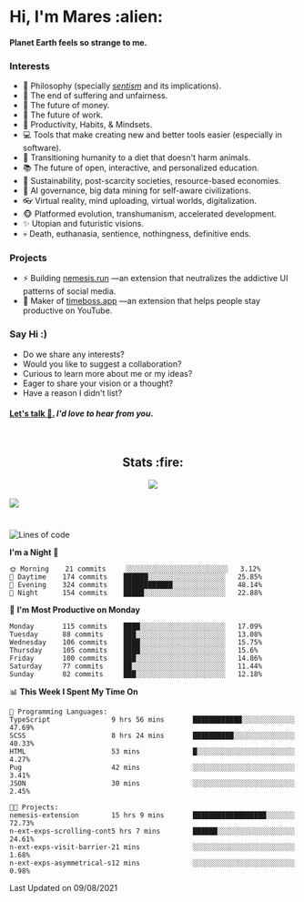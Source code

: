 <h1>Hi, I'm Mares :alien:</h1>

#### Planet Earth feels so strange to me.

### **Interests**

- 🌊 Philosophy (specially [_sentism_][sentismmedium] and its implications).
- 🎯 The end of suffering and unfairness.
- 💸 The future of money.
- 💼 The future of work.
- 🧠 Productivity, Habits, & Mindsets.
- 💻 Tools that make creating new and better tools easier (especially in software).
- 🥗 Transitioning humanity to a diet that doesn't harm animals.
- 📚 The future of open, interactive, and personalized education.
- 🌱 Sustainability, post-scarcity societies, resource-based economies.
- 🤖 AI governance, big data mining for self-aware civilizations.
- 👓 Virtual reality, mind uploading, virtual worlds, digitalization.
- 🐵 Platformed evolution, transhumanism, accelerated development.
- ✨ Utopian and futuristic visions.
- 💀 Death, euthanasia, sentience, nothingness, definitive ends.


### **Projects**

- ⚡ Building [nemesis.run](https://nemesis.run) —an extension that neutralizes the addictive UI patterns of social media.
- 💎 Maker of [timeboss.app](https://timeboss.app) —an extension that helps people stay productive on YouTube.


### **Say Hi :)**

- Do we share any interests?
- Would you like to suggest a collaboration?
- Curious to learn more about me or my ideas?
- Eager to share your vision or a thought?
- Have a reason I didn't list?

#### [Let's talk :wave:.](mailto:mareszhar@gmail.com) _I'd love to hear from you_.

[sentismmedium]: https://medium.com/@mareszhar/born-a-prisoner-a-reflection-about-life-its-struggles-and-a-plan-to-escape-d8566ce9b026

<br>

<h2 align="center">Stats :fire:</h2>

<div align="center">
  <img src="https://github-readme-streak-stats.herokuapp.com?user=mareszhar&theme=black-ice&hide_border=true&stroke=FFFFFF15&ring=DF8FFE&fire=DF8FFE&currStreakLabel=DF8FFE&background=1A232A&currStreakNum=86FFAB">
</div>

<!-- Add or remove this: &dates=B1AAB3FF at the end of the streak stats URL if they get bugged and aren't updating -->

<br>

<img src="https://activity-graph.herokuapp.com/graph?username=mareszhar&theme=nord&bg_color=00000000&color=979797&line=DF8FFE&point=00000000&area=true&hide_border=true">

<br>

<h1></h1>

<!--START_SECTION:waka-->
![Lines of code](https://img.shields.io/badge/From%20Hello%20World%20I%27ve%20Written-102596%20lines%20of%20code-blue)

**I'm a Night 🦉** 

```text
🌞 Morning    21 commits     ░░░░░░░░░░░░░░░░░░░░░░░░░   3.12% 
🌆 Daytime    174 commits    ██████░░░░░░░░░░░░░░░░░░░   25.85% 
🌃 Evening    324 commits    ████████████░░░░░░░░░░░░░   48.14% 
🌙 Night      154 commits    █████░░░░░░░░░░░░░░░░░░░░   22.88%

```
📅 **I'm Most Productive on Monday** 

```text
Monday       115 commits    ████░░░░░░░░░░░░░░░░░░░░░   17.09% 
Tuesday      88 commits     ███░░░░░░░░░░░░░░░░░░░░░░   13.08% 
Wednesday    106 commits    ████░░░░░░░░░░░░░░░░░░░░░   15.75% 
Thursday     105 commits    ████░░░░░░░░░░░░░░░░░░░░░   15.6% 
Friday       100 commits    ███░░░░░░░░░░░░░░░░░░░░░░   14.86% 
Saturday     77 commits     ██░░░░░░░░░░░░░░░░░░░░░░░   11.44% 
Sunday       82 commits     ███░░░░░░░░░░░░░░░░░░░░░░   12.18%

```


📊 **This Week I Spent My Time On** 

```text
💬 Programming Languages: 
TypeScript               9 hrs 56 mins       ████████████░░░░░░░░░░░░░   47.69% 
SCSS                     8 hrs 24 mins       ██████████░░░░░░░░░░░░░░░   40.33% 
HTML                     53 mins             █░░░░░░░░░░░░░░░░░░░░░░░░   4.27% 
Pug                      42 mins             ░░░░░░░░░░░░░░░░░░░░░░░░░   3.41% 
JSON                     30 mins             ░░░░░░░░░░░░░░░░░░░░░░░░░   2.45%

🐱‍💻 Projects: 
nemesis-extension        15 hrs 9 mins       ██████████████████░░░░░░░   72.73% 
n-ext-exps-scrolling-cont5 hrs 7 mins        ██████░░░░░░░░░░░░░░░░░░░   24.61% 
n-ext-exps-visit-barrier-21 mins             ░░░░░░░░░░░░░░░░░░░░░░░░░   1.68% 
n-ext-exps-asymmetrical-s12 mins             ░░░░░░░░░░░░░░░░░░░░░░░░░   0.98%

```


 Last Updated on 09/08/2021
<!--END_SECTION:waka-->

